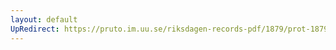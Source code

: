```yaml
---
layout: default
UpRedirect: https://pruto.im.uu.se/riksdagen-records-pdf/1879/prot-1879--ak--020/prot-1879--ak--020_013.pdf
---
```

